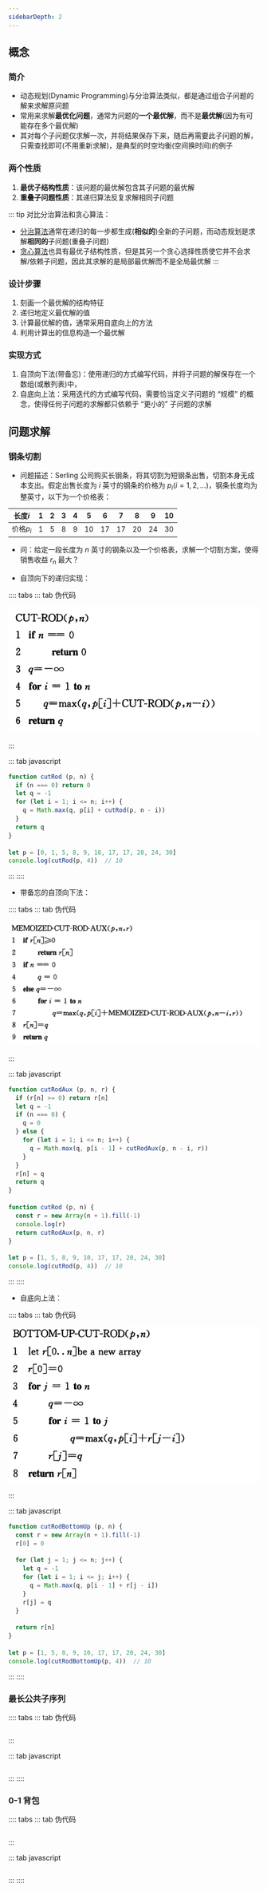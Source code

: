 ```yaml
---
sidebarDepth: 2
---
```


## 概念

### 简介

+ 动态规划(Dynamic Programming)与分治算法类似，都是通过组合子问题的解来求解原问题
+ 常用来求解**最优化问题**，通常为问题的**一个最优解**，而不是**最优解**(因为有可能存在多个最优解)
+ 其对每个子问题仅求解一次，并将结果保存下来，随后再需要此子问题的解，只需查找即可(不用重新求解)，是典型的时空均衡(空间换时间)的例子



### 两个性质

1. **最优子结构性质**：该问题的最优解包含其子问题的最优解
2. **重叠子问题性质**：其递归算法反复求解相同子问题


::: tip 对比分治算法和贪心算法：
+ [分治算法](./divide-and-conquer.md)通常在递归的每一步都生成(**相似的**)全新的子问题，而动态规划是求解**相同的**子问题(重叠子问题)
+ [贪心算法](./greedy.md)也具有最优子结构性质，但是其另一个贪心选择性质使它并不会求解/依赖子问题，因此其求解的是局部最优解而不是全局最优解
:::




### 设计步骤

1. 刻画一个最优解的结构特征
2. 递归地定义最优解的值
3. 计算最优解的值，通常采用自底向上的方法
4. 利用计算出的信息构造一个最优解



### 实现方式

1. 自顶向下法(带备忘)：使用递归的方式编写代码，并将子问题的解保存在一个数组(或散列表)中，
2. 自底向上法：采用迭代的方式编写代码，需要恰当定义子问题的 “规模” 的概念，使得任何子问题的求解都只依赖于 “更小的” 子问题的求解





## 问题求解

### 钢条切割

+ 问题描述：Serling 公司购买长钢条，将其切割为短钢条出售，切割本身无成本支出。假定出售长度为 $i$ 英寸的钢条的价格为 $p_i(i=1,2,...)$，钢条长度均为整英寸，以下为一个价格表：

|长度$i$|1|2|3|4|5|6|7|8|9|10|
|-|-|-|-|-|-|-|-|-|-|-|
|价格$p_i$|1|5|8|9|10|17|17|20|24|30|

+ 问：给定一段长度为 $n$ 英寸的钢条以及一个价格表，求解一个切割方案，使得销售收益 $r_n$ 最大？

+ 自顶向下的递归实现：

:::: tabs
::: tab 伪代码

![自顶向下](../imgs/design_dp_cut-rod.png)

:::

::: tab javascript
```js
function cutRod (p, n) {
  if (n === 0) return 0
  let q = -1
  for (let i = 1; i <= n; i++) {
    q = Math.max(q, p[i] + cutRod(p, n - i))
  }
  return q
}

let p = [0, 1, 5, 8, 9, 10, 17, 17, 20, 24, 30]
console.log(cutRod(p, 4))  // 10
```
:::
::::


+ 带备忘的自顶向下法：

:::: tabs
::: tab 伪代码

![自顶向下](../imgs/design_dp_memoized-cut-rod-aux.png)

:::

::: tab javascript
```js
function cutRodAux (p, n, r) {
  if (r[n] >= 0) return r[n]
  let q = -1
  if (n === 0) {
    q = 0
  } else {
    for (let i = 1; i <= n; i++) {
      q = Math.max(q, p[i - 1] + cutRodAux(p, n - i, r))
    }
  }
  r[n] = q
  return q
}

function cutRod (p, n) {
  const r = new Array(n + 1).fill(-1)
  console.log(r)
  return cutRodAux(p, n, r)
}

let p = [1, 5, 8, 9, 10, 17, 17, 20, 24, 30]
console.log(cutRod(p, 4))  // 10
```
:::
::::

+ 自底向上法：

:::: tabs
::: tab 伪代码

![自顶向下](../imgs/design_dp_bottom-up-cut-rod.png)

:::

::: tab javascript
```js
function cutRodBottomUp (p, n) {
  const r = new Array(n + 1).fill(-1)
  r[0] = 0

  for (let j = 1; j <= n; j++) {
    let q = -1
    for (let i = 1; i <= j; i++) {
      q = Math.max(q, p[i - 1] + r[j - i])
    }
    r[j] = q
  }

  return r[n]
}

let p = [1, 5, 8, 9, 10, 17, 17, 20, 24, 30]
console.log(cutRodBottomUp(p, 4))  // 10
```
:::
::::



### 最长公共子序列


:::: tabs
::: tab 伪代码
```

```
:::

::: tab javascript
```js

```
:::
::::




### 0-1 背包

:::: tabs
::: tab 伪代码
```

```
:::

::: tab javascript
```js

```
:::
::::

